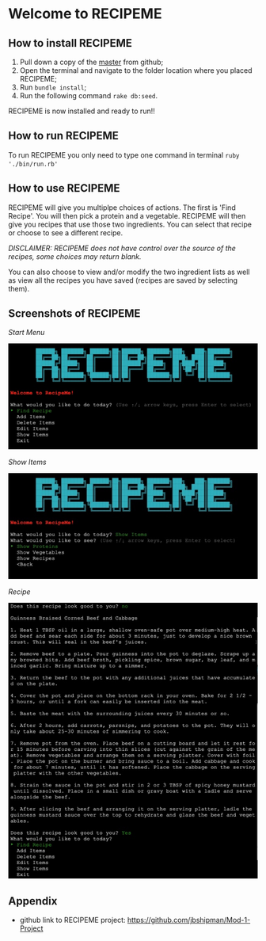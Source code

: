 # Welcome to RECIPEME
## How to install RECIPEME
1. Pull down a copy of the [master](https://github.com/jbshipman/Mod-1-Project) from github;
2. Open the terminal and navigate to the folder location where you placed RECIPEME;
3. Run ```bundle install```;
4. Run the following command ```rake db:seed```.

RECIPEME is now installed and ready to run!!

##  How to run RECIPEME
To run RECIPEME you only need to type one command in terminal ```ruby './bin/run.rb'```

## How to use RECIPEME
RECIPEME will give you multiplpe choices of actions. The first is 'Find Recipe'. You will then pick a protein and a vegetable. RECIPEME will then give you recipes that use those two ingredients. You can select that recipe or choose to see a different recipe.

_DISCLAIMER: RECIPEME does not have control over the source of the recipes, some choices may return blank._

You can also choose to view and/or modify the two ingredient lists as well as view all the recipes you have saved (recipes are saved by selecting them).

## Screenshots of RECIPEME

_Start Menu_

![start menu](README_FILES/appscreen_001_startmenu.jpeg)

_Show Items_

![show items](README_FILES/appscreen_002_showitems.jpeg) 

_Recipe_

![recipe](README_FILES/appscreen_003_recipe-alt.jpeg)


## Appendix
* github link to RECIPEME project: 
https://github.com/jbshipman/Mod-1-Project
